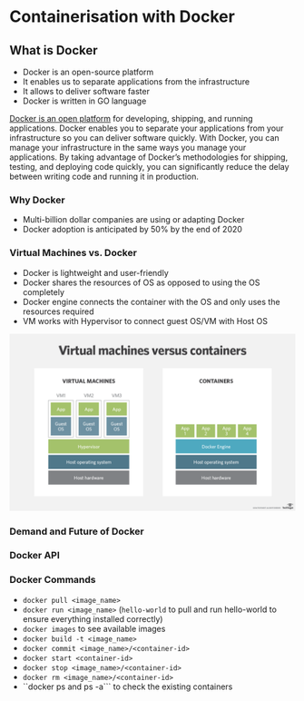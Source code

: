 # Containerisation with Docker

## What is Docker

- Docker is an open-source platform
- It enables us to separate applications from the infrastructure
- It allows to deliver software faster
- Docker is written in GO language

[Docker is an open platform](https://docs.docker.com/get-started/overview/) for developing, shipping, and running applications. Docker enables you to separate your applications from your infrastructure so you can deliver software quickly. With Docker, you can manage your infrastructure in the same ways you manage your applications. By taking advantage of Docker’s methodologies for shipping, testing, and deploying code quickly, you can significantly reduce the delay between writing code and running it in production.

### Why Docker

- Multi-billion dollar companies are using or adapting Docker
- Docker adoption is anticipated by 50% by the end of 2020

### Virtual Machines vs. Docker

- Docker is lightweight and user-friendly
- Docker shares the resources of OS as opposed to using the OS completely
- Docker engine connects the container with the OS and only uses the resources required
- VM works with Hypervisor to connect guest OS/VM with Host OS

![](images/vm_container.png)


### Demand and Future of Docker

### Docker API


### Docker Commands

- ``docker pull <image_name>``
- ``docker run <image_name>`` (``hello-world`` to pull and run hello-world to ensure everything installed correctly)
- ``docker images`` to see available images
- ``docker build -t <image_name>``
- ``docker commit <image_name>/<container-id>``
- ``docker start <container-id>``
- ``docker stop <image_name>/<container-id>``
- ``docker rm <image_name>/<container-id>``
- ``docker ps and ps -a``` to check the existing containers
